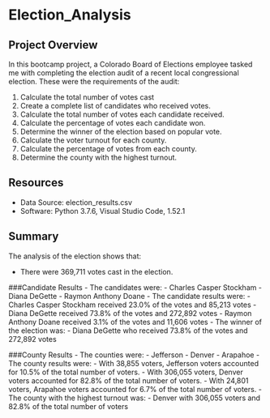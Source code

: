 # Election_Analysis

## Project Overview
In this bootcamp project, a Colorado Board of Elections employee tasked me with completing the election audit of a recent local congressional election. These were the requirements of the audit:
 1. Calculate the total number of votes cast
 2. Create a complete list of candidates who received votes.
 3. Calculate the total number of votes each candidate received.
 4. Calculate the percentage of votes each candidate won.
 5. Determine the winner of the election based on popular vote.
 6. Calculate the voter turnout for each county.
 7. Calculate the percentage of votes from each county.
 8. Determine the county with the highest turnout.

## Resources
   - Data Source: election_results.csv
   - Software: Python 3.7.6, Visual Studio Code, 1.52.1
   
## Summary

The analysis of the election shows that:
 - There were 369,711 votes cast in the election.
 
###Candidate Results
    - The candidates were:
       - Charles Casper Stockham
       - Diana DeGette
       - Raymon Anthony Doane
    - The candidate results were:
       - Charles Casper Stockham received 23.0% of the votes and 85,213 votes
       - Diana DeGette received 73.8% of the votes and 272,892 votes
       - Raymon Anthony Doane received 3.1% of the votes and 11,606 votes
    - The winner of the election was:
       - Diana DeGette who received 73.8% of the votes and 272,892 votes
       
###County Results
    - The counties were:
       - Jefferson
       - Denver
       - Arapahoe
    - The county results were:
       - With 38,855 voters, Jefferson voters accounted for 10.5% of the total number of voters.
       - With 306,055 voters, Denver voters accounted for 82.8% of the total number of voters.
       - With 24,801 voters, Arapahoe voters accounted for 6.7% of the total number of voters.
    - The county with the highest turnout was:
       - Denver with 306,055 voters and 82.8% of the total number of voters

 

